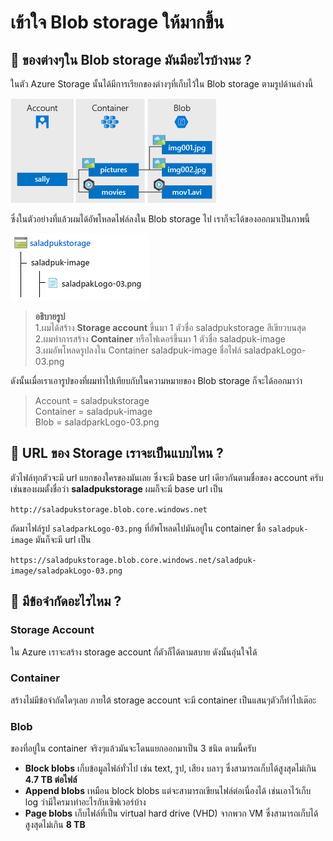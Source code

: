 # เข้าใจ Blob storage ให้มากขึ้น

## 🤔 ของต่างๆใน Blob storage มันมีอะไรบ้างนะ ?

ในตัว Azure Storage นั้นได้มีการเรียกของต่างๆที่เก็บไว้ใน Blob storage ตามรูปด้านล่างนี้

![](../../../.gitbook/assets/image%20%28217%29.png)

ซึ่งในตัวอย่างที่แล้วผมได้อัพโหลดไฟล์ลงใน Blob storage ไป เราก็จะได้ของออกมาเป็นภาพนี้

![](../../../.gitbook/assets/image%20%2862%29.png)

> **อธิบายรูป**  
> 1.ผมได้สร้าง **Storage account** ขึ้นมา 1 ตัวชื่อ saladpukstorage สีเขียวบนสุด  
> 2.ผมทำการสร้าง **Container** หรือโฟเดอร์ขึ้นมา 1 ตัวชื่อ saladpuk-image  
> 3.ผมอัพโหลดรูปลงใน Container saladpuk-image ชื่อไฟล์ saladpakLogo-03.png

ดังนั้นเมื่อเราเอารูปของที่ผมทำไปเทียบกับในความหมายของ Blob storage ก็จะได้ออกมาว่า

> Account = saladpukstorage  
> Container = saladpuk-image  
> Blob = saladparkLogo-03.png

## 🤔 URL ของ Storage เราจะเป็นแบบไหน ?

ตัวไฟล์ทุกตัวจะมี url แยกของใครของมันเลย ซึ่งจะมี base url เดียวกันตามชื่อของ account ครับ เช่นของผมตั้งชื่อว่า **saladpukstorage** ผมก็จะมี base url เป็น 

`http://saladpukstorage.blob.core.windows.net`

ถัดมาไฟล์รูป `saladparkLogo-03.png` ที่อัพโหลดไปมันอยู่ใน container ชื่อ `saladpuk-image` มันก็จะมี url เป็น

`https://saladpukstorage.blob.core.windows.net/saladpuk-image/saladpakLogo-03.png`

## 🤔 มีข้อจำกัดอะไรไหม ?

### Storage Account

ใน Azure เราจะสร้าง storage account กี่ตัวก็ได้ตามสบาย ดังนั้นอุ่นใจได้

### Container

สร้างไม่มีข้อจำกัดใดๆเลย ภายใต้ storage account จะมี container เป็นแสนๆตัวก็ทำไปเต๊อะ

### Blob

ของที่อยู่ใน container จริงๆแล้วมันจะโดนแยกออกมาเป็น 3 ชนิด ตามนี้ครับ

* **Block blobs** เก็บข้อมูลไฟล์ทั่วไป เช่น text, รูป, เสียง บลาๆ ซึ่งสามารถเก็บได้สูงสุดไม่เกิน **4.7 TB ต่อไฟล์**
* **Append blobs** เหมือน block blobs แต่จะสามารถเขียนไฟล์ต่อเนื่องได้ เช่นเอาไว้เก็บ log ว่ามีใครมาทำอะไรกับเซิฟเวอร์บ้าง
* **Page blobs** เก็บไฟล์ที่เป็น virtual hard drive \(VHD\) จากพวก VM ซึ่งสามารถเก็บได้สูงสุดไม่เกิน **8 TB**

